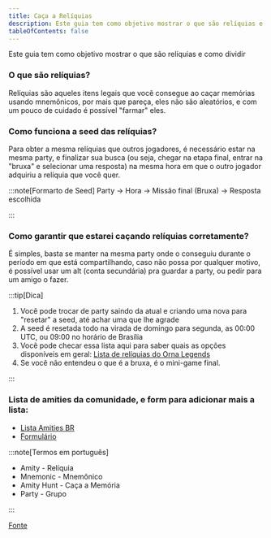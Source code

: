 ```yaml
---
title: Caça a Relíquias
description: Este guia tem como objetivo mostrar o que são relíquias e como dividir.
tableOfContents: false
---
```


Este guia tem como objetivo mostrar o que são relíquias e como dividir

### O que são relíquias?
Relíquias são aqueles itens legais que você consegue ao caçar memórias usando mnemônicos, por mais que pareça, eles não são aleatórios, e com um pouco de cuidado é possível "farmar" eles.

### Como funciona a seed das relíquias?
Para obter a mesma relíquias que outros jogadores, é necessário estar na mesma party, e finalizar sua busca (ou seja, chegar na etapa final, entrar na "bruxa" e selecionar uma resposta) na mesma hora em que o outro jogador adquiriu a relíquia que você quer.


:::note[Formarto de Seed]
Party -> Hora -> Missão final (Bruxa) -> Resposta escolhida

:::

### Como garantir que estarei caçando relíquias corretamente?
É simples, basta se manter na mesma party onde o conseguiu durante o período em que está compartilhando, caso não possa por qualquer motivo, é possível usar um alt (conta secundária) pra guardar a party, ou pedir para um amigo o fazer.

:::tip[Dica]

1. Você pode trocar de party saindo da atual e criando uma nova para "resetar" a seed, até achar uma que lhe agrade
2. A seed é resetada todo na virada de domingo para segunda, as 00:00 UTC, ou 09:00 no horário de Brasília
3. Você pode checar essa lista aqui para saber quais as opções disponíveis em geral: [Lista de relíquias do Orna Legends](https://docs.google.com/spreadsheets/d/1j1nsFirXQA9Q26Ka1Mme24w2VRexwYWkoLIf085jkIA/edit#gid=0)
4. Se você não entendeu o que é a bruxa, é o mini-game final.

:::

### Lista de amities da comunidade, e form para adicionar mais a lista:
 - [Lista Amities BR](https://cutt.ly/AmitiesBR)
 - [Formulário](https://cutt.ly/Amity)

:::note[Termos em português]
- Amity - Relíquia
- Mnemonic - Mnemônico
- Amity Hunt - Caça a Memória
- Party - Grupo

:::

[Fonte](https://rentry.org/AmityGuide)